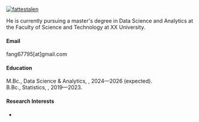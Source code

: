 

[![fattestalen](https://img.shields.io/badge/fattestalen-github-blue?logo=github)](https://github.com/Fattestalen)

He is currently pursuing a master's degree in Data Science and Analytics at the Faculty of Science and Technology at XX University.

#### Email
fang67795[at]gmail.com

#### Education
M.Bc., Data Science & Analytics, , 2024—2026 (expected).\
B.Bc., Statistics,  , 2019—2023.

#### Research Interests
-

